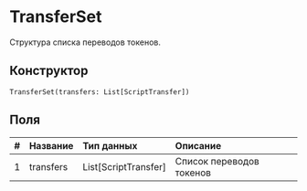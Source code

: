 # TransferSet

Структура списка переводов токенов.

## Конструктор

``` ride
TransferSet(transfers: List[ScriptTransfer])
```

## Поля

|   #   | Название | Тип данных | Описание |
| :--- | :--- | :--- | :--- |
| 1 | transfers | List[ScriptTransfer] | Список переводов токенов |
